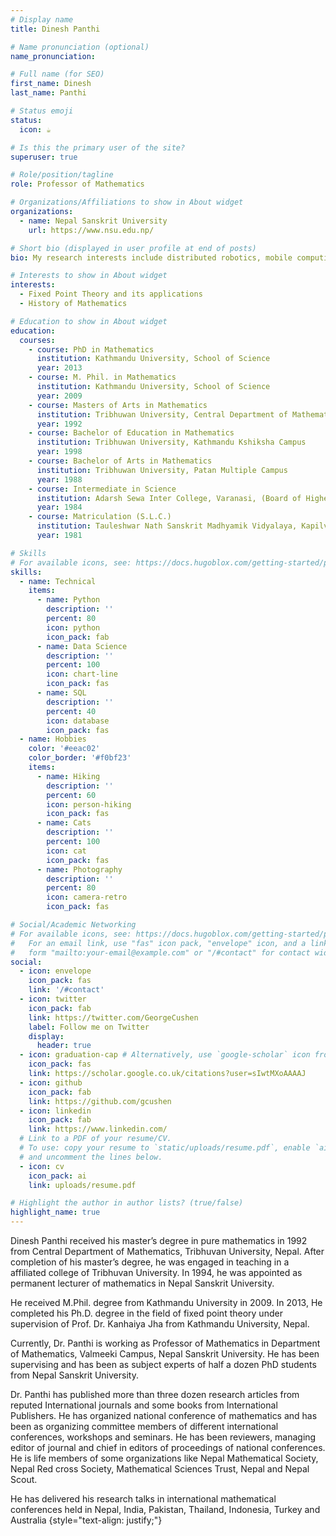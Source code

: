 ```yaml
---
# Display name
title: Dinesh Panthi

# Name pronunciation (optional)
name_pronunciation:

# Full name (for SEO)
first_name: Dinesh
last_name: Panthi

# Status emoji
status:
  icon: ☕️

# Is this the primary user of the site?
superuser: true

# Role/position/tagline
role: Professor of Mathematics

# Organizations/Affiliations to show in About widget
organizations:
  - name: Nepal Sanskrit University
    url: https://www.nsu.edu.np/

# Short bio (displayed in user profile at end of posts)
bio: My research interests include distributed robotics, mobile computing and programmable matter.

# Interests to show in About widget
interests:
  - Fixed Point Theory and its applications
  - History of Mathematics

# Education to show in About widget
education:
  courses:
    - course: PhD in Mathematics
      institution: Kathmandu University, School of Science
      year: 2013
    - course: M. Phil. in Mathematics
      institution: Kathmandu University, School of Science
      year: 2009
    - course: Masters of Arts in Mathematics
      institution: Tribhuwan University, Central Department of Mathematics
      year: 1992
    - course: Bachelor of Education in Mathematics
      institution: Tribhuwan University, Kathmandu Kshiksha Campus      
      year: 1998
    - course: Bachelor of Arts in Mathematics
      institution: Tribhuwan University, Patan Multiple Campus
      year: 1988
    - course: Intermediate in Science
      institution: Adarsh Sewa Inter College, Varanasi, (Board of Higher Secondary and Intermediate Education Illahabad, U.P.) India
      year: 1984
    - course: Matriculation (S.L.C.)
      institution: Tauleshwar Nath Sanskrit Madhyamik Vidyalaya, Kapilvastu, Taulihawa
      year: 1981	  

# Skills
# For available icons, see: https://docs.hugoblox.com/getting-started/page-builder/#icons
skills:
  - name: Technical
    items:
      - name: Python
        description: ''
        percent: 80
        icon: python
        icon_pack: fab
      - name: Data Science
        description: ''
        percent: 100
        icon: chart-line
        icon_pack: fas
      - name: SQL
        description: ''
        percent: 40
        icon: database
        icon_pack: fas
  - name: Hobbies
    color: '#eeac02'
    color_border: '#f0bf23'
    items:
      - name: Hiking
        description: ''
        percent: 60
        icon: person-hiking
        icon_pack: fas
      - name: Cats
        description: ''
        percent: 100
        icon: cat
        icon_pack: fas
      - name: Photography
        description: ''
        percent: 80
        icon: camera-retro
        icon_pack: fas

# Social/Academic Networking
# For available icons, see: https://docs.hugoblox.com/getting-started/page-builder/#icons
#   For an email link, use "fas" icon pack, "envelope" icon, and a link in the
#   form "mailto:your-email@example.com" or "/#contact" for contact widget.
social:
  - icon: envelope
    icon_pack: fas
    link: '/#contact'
  - icon: twitter
    icon_pack: fab
    link: https://twitter.com/GeorgeCushen
    label: Follow me on Twitter
    display:
      header: true
  - icon: graduation-cap # Alternatively, use `google-scholar` icon from `ai` icon pack
    icon_pack: fas
    link: https://scholar.google.co.uk/citations?user=sIwtMXoAAAAJ
  - icon: github
    icon_pack: fab
    link: https://github.com/gcushen
  - icon: linkedin
    icon_pack: fab
    link: https://www.linkedin.com/
  # Link to a PDF of your resume/CV.
  # To use: copy your resume to `static/uploads/resume.pdf`, enable `ai` icons in `params.yaml`,
  # and uncomment the lines below.
  - icon: cv
    icon_pack: ai
    link: uploads/resume.pdf

# Highlight the author in author lists? (true/false)
highlight_name: true
---
```


Dinesh Panthi received his master’s degree in pure mathematics in 1992 from Central Department of Mathematics, Tribhuvan University, Nepal.  After completion of his master’s degree, he was engaged in teaching in a affiliated college of Tribhuvan University. In 1994, he was appointed as permanent lecturer of mathematics in Nepal Sanskrit University.

He received M.Phil. degree from Kathmandu University in 2009.  In 2013, He completed his Ph.D. degree in the field of fixed point theory under supervision of Prof. Dr. Kanhaiya Jha from Kathmandu University, Nepal.

Currently, Dr. Panthi is working as Professor of Mathematics in Department of Mathematics, Valmeeki Campus, Nepal Sanskrit University. He has been supervising and has been as subject experts of half a dozen PhD students from Nepal Sanskrit University.

Dr. Panthi has published more than three dozen research articles from reputed International journals and some books from International Publishers.  He has organized  national conference of mathematics and has been as organizing committee members of different international conferences, workshops and seminars. He has been reviewers, managing editor of journal and  chief in editors of  proceedings of national conferences. He is life members of  some organizations like Nepal Mathematical Society, Nepal Red cross Society, Mathematical Sciences Trust, Nepal and Nepal Scout.

He has delivered his research talks in international mathematical conferences held in Nepal, India, Pakistan, Thailand, Indonesia, Turkey and Australia
{style="text-align: justify;"}
